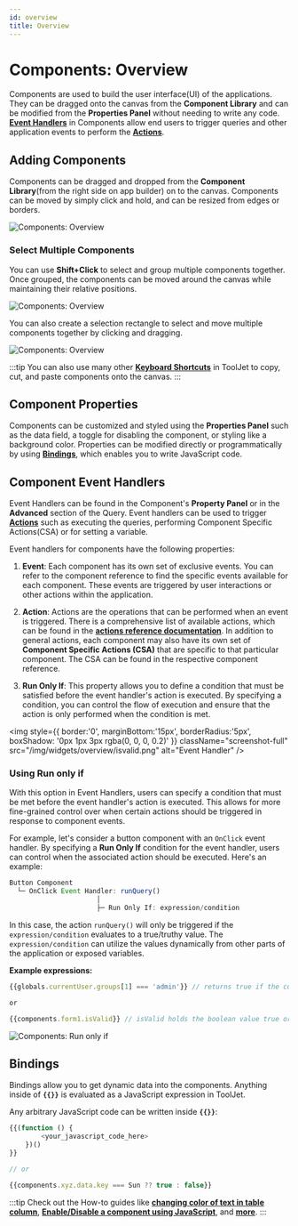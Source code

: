 ```yaml
---
id: overview
title: Overview
---
```


# Components: Overview

Components are used to build the user interface(UI) of the applications. They can be dragged onto the canvas from the **Component Library** and can be modified from the **Properties Panel** without needing to write any code. **[Event Handlers](/docs/widgets/overview#component-event-handlers)** in Components allow end users to trigger queries and other application events to perform the **[Actions](/docs/category/actions-reference)**.

<div style={{paddingTop:'24px', paddingBottom:'24px'}}>

## Adding Components

Components can be dragged and dropped from the **Component Library**(from the right side on app builder) on to the canvas. Components can be moved by simply click and hold, and can be resized from edges or borders.

<div style={{textAlign: 'center'}}>

<img className="screenshot-full" src="/img/widgets/overview/dragv2.gif" alt="Components: Overview" />

</div>

</div>

<div style={{paddingTop:'24px', paddingBottom:'24px'}}>

### Select Multiple Components

You can use **Shift+Click** to select and group multiple components together. Once grouped, the components can be moved around the canvas while maintaining their relative positions.

<div style={{textAlign: 'center', paddingBottom:'24px'}}>

<img className="screenshot-full" src="/img/widgets/overview/selectv2.gif" alt="Components: Overview" />

</div>

You can also create a selection rectangle to select and move multiple components together by clicking and dragging.

<div style={{textAlign: 'center', paddingBottom:'24px'}}>

<img className="screenshot-full" src="/img/widgets/overview/dragselv2.gif" alt="Components: Overview" />

</div>

:::tip
You can also use many other **[Keyboard Shortcuts](/docs/tutorial/keyboard-shortcuts)** in ToolJet to copy, cut, and paste components onto the canvas.
:::

</div>

<div style={{paddingTop:'24px'}}>

## Component Properties

Components can be customized and styled using the **Properties Panel** such as the data field, a toggle for disabling the component, or styling like a background color. Properties can be modified directly or programmatically by using **[Bindings](/docs/widgets/overview/#bindings)**, which enables you to write JavaScript code.

</div>

<div style={{paddingTop:'24px', paddingBottom:'24px'}}>

## Component Event Handlers

Event Handlers can be found in the Component's **Property Panel** or in the **Advanced** section of the Query. Event handlers can be used to trigger **[Actions](/docs/category/actions-reference)** such as executing the queries, performing Component Specific Actions(CSA) or for setting a variable.

Event handlers for components have the following properties:

1. **Event**: Each component has its own set of exclusive events. You can refer to the component reference to find the specific events available for each component. These events are triggered by user interactions or other actions within the application.

2. **Action**: Actions are the operations that can be performed when an event is triggered. There is a comprehensive list of available actions, which can be found in the **[actions reference documentation](/docs/category/actions-reference)**. In addition to general actions, each component may also have its own set of **Component Specific Actions (CSA)** that are specific to that particular component. The CSA can be found in the respective component reference.

3. **Run Only If**: This property allows you to define a condition that must be satisfied before the event handler's action is executed. By specifying a condition, you can control the flow of execution and ensure that the action is only performed when the condition is met. 

<div style={{textAlign: 'center'}}>

<img style={{ border:'0', marginBottom:'15px', borderRadius:'5px', boxShadow: '0px 1px 3px rgba(0, 0, 0, 0.2)' }} className="screenshot-full" src="/img/widgets/overview/isvalid.png" alt="Event Handler" />

</div>

</div>

<div style={{paddingTop:'24px', paddingBottom:'24px'}}>

### Using Run only if

With this option in Event Handlers, users can specify a condition that must be met before the event handler's action is executed. This allows for more fine-grained control over when certain actions should be triggered in response to component events.

For example, let's consider a button component with an `OnClick` event handler. By specifying a **Run Only If** condition for the event handler, users can control when the associated action should be executed. Here's an example:

```javascript
Button Component
  └─ OnClick Event Handler: runQuery()
                      │
                      ├─ Run Only If: expression/condition
```

In this case, the action `runQuery()` will only be triggered if the `expression/condition` evaluates to a true/truthy value. The `expression/condition` can utilize the values dynamically from other parts of the application or exposed variables.

**Example expressions:**

```js
{{globals.currentUser.groups[1] === 'admin'}} // returns true if the current user is admin

or

{{components.form1.isValid}} // isValid holds the boolean value true or false
```

<div style={{textAlign: 'center'}}>

<img className="screenshot-full" src="/img/widgets/overview/admin.png" alt="Components: Run only if" />

</div>

</div>

<div style={{paddingTop:'24px', paddingBottom:'24px'}}>

## Bindings

Bindings allow you to get dynamic data into the components. Anything inside of **`{{}}`** is evaluated as a JavaScript expression in ToolJet.

Any arbitrary JavaScript code can be written inside **`{{}}`**:

```js
{{(function () {
        <your_javascript_code_here>
    })()
}}

// or

{{components.xyz.data.key === Sun ?? true : false}}
```

:::tip
Check out the How-to guides like **[changing color of text in table column](/docs/how-to/access-cellvalue-rowdata)**, **[Enable/Disable a component using JavaScript](/docs/how-to/access-currentuser)**, and **[more](/docs/category/how-to)**.
:::

</div>
